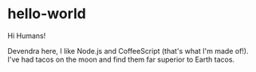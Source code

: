 # hello-world

Hi Humans!

Devendra here, I like Node.js and CoffeeScript (that's what I'm made of!).
I've had tacos on the moon and find them far superior to Earth tacos.

